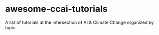 # awesome-ccai-tutorials
A list of tutorials at the intersection of AI &amp; Climate Change organized by topic.
